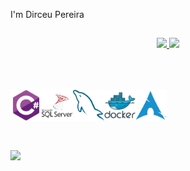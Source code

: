 
I'm Dirceu Pereira
##

<div align="center">
<a href="https://github.com/Dirceu-Pereira">
<img height="150em" src="https://github-readme-stats.vercel.app/api?username=Dirceu-Pereira&show_icons=true&theme=dark&include_all_commits=true&count_private=true"/> 
<img height="130em" src="https://github-readme-stats.vercel.app/api/top-langs/?username=Dirceu-Pereira&layout=compact&langs_count=3&theme=dark"/>
</div>

##

<div>
   <br> <br>
  
<img align="left" height="50" width="50" src="https://raw.githubusercontent.com/devicons/devicon/master/icons/csharp/csharp-original.svg">
<img align="left" height="50" width="50" src="https://github.com/devicons/devicon/blob/master/icons/microsoftsqlserver/microsoftsqlserver-original-wordmark.svg">   
<img align="left" height="50" width="50" src="https://raw.githubusercontent.com/devicons/devicon/master/icons/mysql/mysql-original.svg">
<img align="left" height="50" width="50" src="https://github.com/devicons/devicon/blob/master/icons/docker/docker-original-wordmark.svg">
<img align="left" height="50" width="50" src="https://github.com/devicons/devicon/blob/master/icons/archlinux/archlinux-original.svg">

 <br>
 <br>
</div>

##

<div>
   <br> <br>
<a href="https://www.linkedin.com/in/dirceu-pereira-b2052ba6" target="_blank"><img src="https://img.shields.io/badge/-LinkedIn-%230077B5?style=for-the-badge&logo=linkedin&logoColor=white" target="_blank"></a> 
 
 </div>




<!--
**Dirceu-Pereira/Dirceu-Pereira** is a ✨ _special_ ✨ repository because its `README.md` (this file) appears on your GitHub profile.

Here are some ideas to get you started:

- 🔭 I’m currently working on ...
- 🌱 I’m currently learning ...
- 👯 I’m looking to collaborate on ...
- 🤔 I’m looking for help with ...
- 💬 Ask me about ...
- 📫 How to reach me: ...
- 😄 Pronouns: ...
- ⚡ Fun fact: ...
-->
